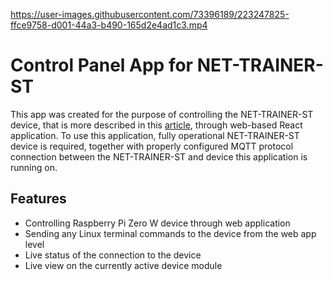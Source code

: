 https://user-images.githubusercontent.com/73396189/223247825-ffce9758-d001-44a3-b490-165d2e4ad1c3.mp4



# Control Panel App for NET-TRAINER-ST



This app was created for the purpose of controlling the NET-TRAINER-ST device, that is more described in this [article](https://publications.waset.org/10012740/pdf), through web-based React application. To use this application, fully operational NET-TRAINER-ST device is required, together with properly configured MQTT protocol connection between the NET-TRAINER-ST and device this application is running on.


## Features

- Controlling Raspberry Pi Zero W device through web application
- Sending any Linux terminal commands to the device from the web app level
- Live status of the connection to the device
- Live view on the currently active device module
